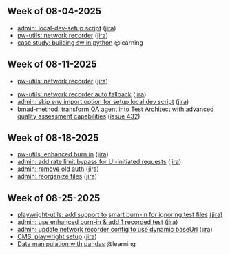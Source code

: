 ## Week of 08-04-2025
* [admin: local-dev-setup script](https://github.com/seontechnologies/seon-admin-react/pull/9284) ([jira](https://seonteam.atlassian.net/browse/FP-3251))
* [pw-utils: network recorder](https://github.com/seontechnologies/playwright-utils/pull/125) ([jira](https://seonteam.atlassian.net/browse/FP-7045))
* [case study: building sw in python](https://campus.datacamp.com/courses/case-study-building-software-in-python/introduction-to-the-case-study?ex=1) @learning

## Week of 08-11-2025
* [pw-utils: network recorder](https://github.com/seontechnologies/playwright-utils/pull/125) ([jira](https://seonteam.atlassian.net/browse/FP-7045))
- [pw-utils: network recorder auto fallback](https://github.com/seontechnologies/playwright-utils/pull/130) ([jira](https://seonteam.atlassian.net/browse/FP-7169))
- [admin: skip env import option for setup local dev script](https://github.com/seontechnologies/seon-admin-react/pull/9350) ([jira](https://seonteam.atlassian.net/browse/FP-7189))
- [bmad-method: transform QA agent into Test Architect with advanced quality assessment capabilities](https://github.com/bmad-code-org/BMAD-METHOD/pull/433) ([issue 432](https://github.com/bmad-code-org/BMAD-METHOD/issues/432))

## Week of 08-18-2025
* [pw-utils: enhanced burn in](https://github.com/seontechnologies/playwright-utils/pull/134) ([jira](https://seonteam.atlassian.net/browse/FP-7228))
* [admin: add rate limit bypass for UI-initiated requests](https://github.com/seontechnologies/seon-admin-react/pull/9372) ([jira](https://seonteam.atlassian.net/browse/FP-7222))
* [admin: remove old auth](https://github.com/seontechnologies/seon-admin-react/pull/9382) ([jira](https://seonteam.atlassian.net/browse/FP-7242))
* [admin: reorganize files](https://github.com/seontechnologies/seon-admin-react/pull/9383) ([jira](https://seonteam.atlassian.net/browse/FP-7243))

## Week of 08-25-2025
* [playwright-utils: add support to](https://github.com/seontechnologies/playwright-utils/pull/139) [smart burn-in for ignoring test files](https://github.com/seontechnologies/playwright-utils/pull/139) [(](https://github.com/seontechnologies/playwright-utils/pull/139)[jira)](https://seonteam.atlassian.net/browse/FP-7287)
* [admin: use enhanced burn-in & add 1 recorded test](https://github.com/seontechnologies/seon-admin-react/pull/9395/files) ([jira](https://seonteam.atlassian.net/browse/FP-7284))
* [admin: update network recorder config to use dynamic baseUrl](https://github.com/seontechnologies/seon-admin-react/pull/9413) ([jira](https://seonteam.atlassian.net/browse/FP-7314))
* [CMS: playwright setup](https://github.com/seontechnologies/customer-management-service/pull/801) ([jira](https://seonteam.atlassian.net/browse/FP-7248))
* [Data manipulation with pandas](https://campus.datacamp.com/courses/data-manipulation-with-pandas/creating-and-visualizing-dataframes?ex=16) @learning
